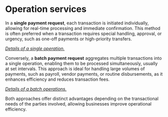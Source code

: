 # Operation services


In a **single payment request**, each transaction is initiated individually, allowing for real-time processing and immediate confirmation. This method is often preferred when a transaction requires special handling, approval, or urgency, such as one-off payments or high-priority transfers.

*[Details of a single operation.](singleOperation.md)*

Conversely, a **batch payment request** aggregates multiple transactions into a single operation, enabling them to be processed simultaneously, usually at set intervals. This approach is ideal for handling large volumes of payments, such as payroll, vendor payments, or routine disbursements, as it enhances efficiency and reduces transaction fees.

*[Details of a batch operations.](batchOperations.md)*


Both approaches offer distinct advantages depending on the transactional needs of the parties involved, allowing businesses improve operational efficiency.

